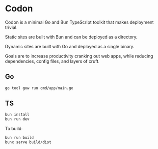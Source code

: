# Codon

Codon is a minimal Go and Bun TypeScript toolkit that makes deployment trivial.

Static sites are built with Bun and can be deployed as a directory.

Dynamic sites are built with Go and deployed as a single binary.

Goals are to increase productivity cranking out web apps, while reducing
dependencies, config files, and layers of cruft.

## Go

```bash
go tool gow run cmd/app/main.go
```

## TS

```bash
bun install
bun run dev
```

To build:

```bash
bun run build
bunx serve build/dist
```
